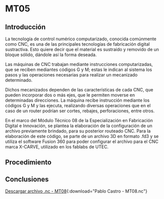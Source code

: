 # MT05

## Introducción
La tecnología de control numérico computarizado, conocida comúnmente como CNC, es una de las principales tecnologías de fabricación digital sustractiva. Esto quiere decir que el material es sustraído y removido de un bloque sólido, dándole así la forma deseada.

Las máquinas de CNC trabajan mediante instrucciones computarizadas, que se reciben mediantes códigos G y M; estas le indican al sistema los pasos y las operaciones necesarias para realizar un mecanizado determinado. 

Dichos mecanizados dependen de las características de cada CNC, que pueden incorporar dos o más ejes, que le permiten moverse en determinadas direcciones. La máquina recibe instrucción mediante los códigos G y M y las ejecuta, realizando diversas operaciones que en el caso de un router podrían ser cortes, rebajes, perforaciones, entre otros. 

En el marco del Módulo Técnico 08 de la Especialización en Fabricación Digital e Innovación, se plantea la elaboración de la configuración de un archivo previamente brindado, para su posterior routeado CNC. Para la elaboración de este código, se parte de un archivo 3D en formato .fd3 y se utiliza el software Fusion 360 para poder configurar el archivo para el CNC marca X-CARVE, utilizado en los fablabs de UTEC.

## Procedimiento

## Conclusiones


[Descargar archivo .nc - MT08](<../archivos linkeados/MT08/Pablo Castro - MT08.nc>){:download="Pablo Castro - MT08.nc"}


